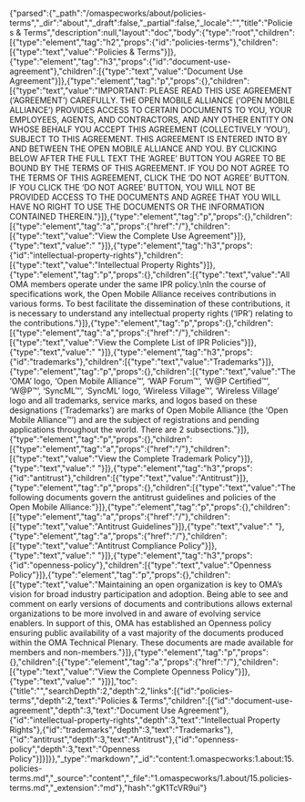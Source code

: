 {"parsed":{"_path":"/omaspecworks/about/policies-terms","_dir":"about","_draft":false,"_partial":false,"_locale":"","title":"Policies & Terms","description":null,"layout":"doc","body":{"type":"root","children":[{"type":"element","tag":"h2","props":{"id":"policies-terms"},"children":[{"type":"text","value":"Policies & Terms"}]},{"type":"element","tag":"h3","props":{"id":"document-use-agreement"},"children":[{"type":"text","value":"Document Use Agreement"}]},{"type":"element","tag":"p","props":{},"children":[{"type":"text","value":"IMPORTANT: PLEASE READ THIS USE AGREEMENT (‘AGREEMENT’) CAREFULLY. THE OPEN MOBILE ALLIANCE (‘OPEN MOBILE ALLIANCE’) PROVIDES ACCESS TO CERTAIN DOCUMENTS TO YOU, YOUR EMPLOYEES, AGENTS, AND CONTRACTORS, AND ANY OTHER ENTITY ON WHOSE BEHALF YOU ACCEPT THIS AGREEMENT (COLLECTIVELY ‘YOU’), SUBJECT TO THIS AGREEMENT. THIS AGREEMENT IS ENTERED INTO BY AND BETWEEN THE OPEN MOBILE ALLIANCE AND YOU. BY CLICKING BELOW AFTER THE FULL TEXT THE ‘AGREE’ BUTTON YOU AGREE TO BE BOUND BY THE TERMS OF THIS AGREEMENT. IF YOU DO NOT AGREE TO THE TERMS OF THIS AGREEMENT, CLICK THE ‘DO NOT AGREE’ BUTTON. IF YOU CLICK THE ‘DO NOT AGREE’ BUTTON, YOU WILL NOT BE PROVIDED ACCESS TO THE DOCUMENTS AND AGREE THAT YOU WILL HAVE NO RIGHT TO USE THE DOCUMENTS OR THE INFORMATION CONTAINED THEREIN."}]},{"type":"element","tag":"p","props":{},"children":[{"type":"element","tag":"a","props":{"href":"/"},"children":[{"type":"text","value":"View the Complete Use Agreement"}]},{"type":"text","value":" "}]},{"type":"element","tag":"h3","props":{"id":"intellectual-property-rights"},"children":[{"type":"text","value":"Intellectual Property Rights"}]},{"type":"element","tag":"p","props":{},"children":[{"type":"text","value":"All OMA members operate under the same IPR policy.\nIn the course of specifications work, the Open Mobile Alliance receives contributions in various forms. To best facilitate the dissemination of these contributions, it is necessary to understand any intellectual property rights (‘IPR’) relating to the contributions."}]},{"type":"element","tag":"p","props":{},"children":[{"type":"element","tag":"a","props":{"href":"/"},"children":[{"type":"text","value":"View the Complete List of IPR Policies"}]},{"type":"text","value":" "}]},{"type":"element","tag":"h3","props":{"id":"trademarks"},"children":[{"type":"text","value":"Trademarks"}]},{"type":"element","tag":"p","props":{},"children":[{"type":"text","value":"The ‘OMA’ logo, ‘Open Mobile Alliance™’, ‘WAP Forum™’, ‘W@P Certified™’, ‘W@P™’, ‘SyncML™’, ‘SyncML’ logo, ‘Wireless Village™’, ‘Wireless Village’ logo and all trademarks, service marks, and logos based on these designations (‘Trademarks’) are marks of Open Mobile Alliance (the ‘Open Mobile Alliance™’) and are the subject of registrations and pending applications throughout the world. There are 2 subsections."}]},{"type":"element","tag":"p","props":{},"children":[{"type":"element","tag":"a","props":{"href":"/"},"children":[{"type":"text","value":"View the Complete Trademark Policy"}]},{"type":"text","value":" "}]},{"type":"element","tag":"h3","props":{"id":"antitrust"},"children":[{"type":"text","value":"Antitrust"}]},{"type":"element","tag":"p","props":{},"children":[{"type":"text","value":"The following documents govern the antitrust guidelines and policies of the Open Mobile Alliance:"}]},{"type":"element","tag":"p","props":{},"children":[{"type":"element","tag":"a","props":{"href":"/"},"children":[{"type":"text","value":"Antitrust Guidelines"}]},{"type":"text","value":" "},{"type":"element","tag":"a","props":{"href":"/"},"children":[{"type":"text","value":"Antitrust Compliance Policy"}]},{"type":"text","value":"  "}]},{"type":"element","tag":"h3","props":{"id":"openness-policy"},"children":[{"type":"text","value":"Openness Policy"}]},{"type":"element","tag":"p","props":{},"children":[{"type":"text","value":"Maintaining an open organization is key to OMA’s vision for broad industry participation and adoption. Being able to see and comment on early versions of documents and contributions allows external organizations to be more involved in and aware of evolving service enablers. In support of this, OMA has established an Openness policy ensuring public availability of a vast majority of the documents produced within the OMA Technical Plenary. These documents are made available for members and non-members."}]},{"type":"element","tag":"p","props":{},"children":[{"type":"element","tag":"a","props":{"href":"/"},"children":[{"type":"text","value":"View the Complete Openness Policy"}]},{"type":"text","value":" "}]}],"toc":{"title":"","searchDepth":2,"depth":2,"links":[{"id":"policies-terms","depth":2,"text":"Policies & Terms","children":[{"id":"document-use-agreement","depth":3,"text":"Document Use Agreement"},{"id":"intellectual-property-rights","depth":3,"text":"Intellectual Property Rights"},{"id":"trademarks","depth":3,"text":"Trademarks"},{"id":"antitrust","depth":3,"text":"Antitrust"},{"id":"openness-policy","depth":3,"text":"Openness Policy"}]}]}},"_type":"markdown","_id":"content:1.omaspecworks:1.about:15.policies-terms.md","_source":"content","_file":"1.omaspecworks/1.about/15.policies-terms.md","_extension":"md"},"hash":"gK1TcVR9ui"}